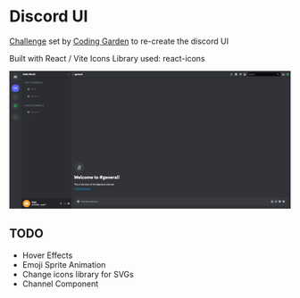 # Discord UI

[Challenge](https://github.com/CodingGarden/discord-ui-challenge) set by [Coding Garden](https://github.com/CodingGarden/) to re-create the discord UI

Built with React / Vite
Icons Library used: react-icons

![preview](./public/preview.png)

## TODO

* Hover Effects
* Emoji Sprite Animation
* Change icons library for SVGs
* Channel Component
